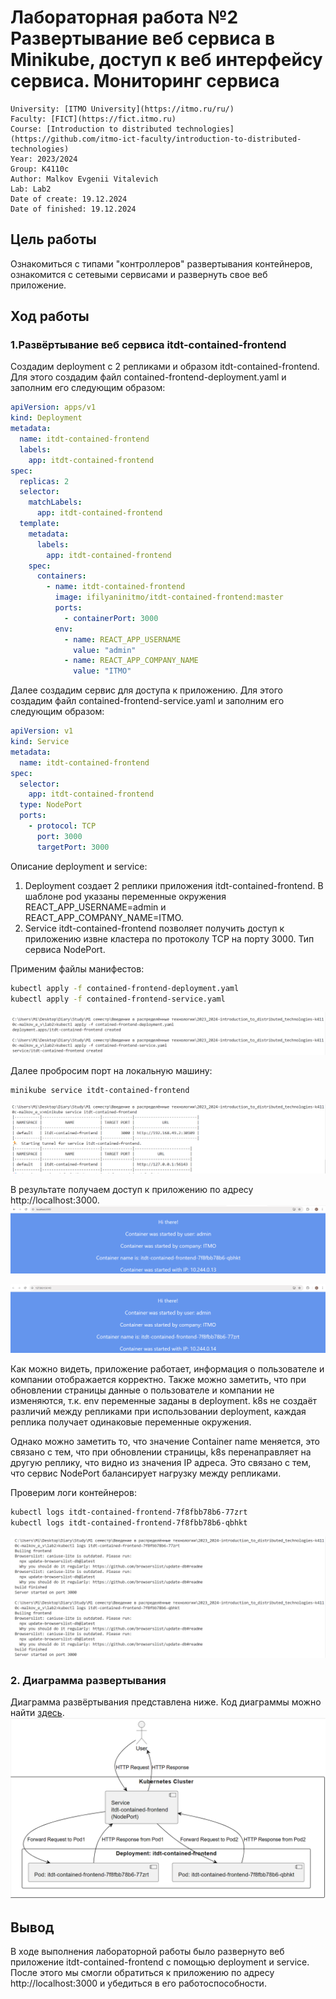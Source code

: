# Лабораторная работа №2 Развертывание веб сервиса в Minikube, доступ к веб интерфейсу сервиса. Мониторинг сервиса

```
University: [ITMO University](https://itmo.ru/ru/)
Faculty: [FICT](https://fict.itmo.ru)
Course: [Introduction to distributed technologies](https://github.com/itmo-ict-faculty/introduction-to-distributed-technologies)
Year: 2023/2024
Group: K4110c
Author: Malkov Evgenii Vitalevich
Lab: Lab2
Date of create: 19.12.2024
Date of finished: 19.12.2024
```

## Цель работы

Ознакомиться с типами "контроллеров" развертывания контейнеров, ознакомится с сетевыми сервисами и развернуть свое веб приложение.

## Ход работы

### 1.Развёртывание веб сервиса itdt-contained-frontend

Создадим deployment с 2 репликами и образом itdt-contained-frontend. Для этого создадим файл contained-frontend-deployment.yaml и заполним его следующим образом:

```yaml
apiVersion: apps/v1
kind: Deployment
metadata:
  name: itdt-contained-frontend
  labels:
    app: itdt-contained-frontend
spec:
  replicas: 2
  selector:
    matchLabels:
      app: itdt-contained-frontend
  template:
    metadata:
      labels:
        app: itdt-contained-frontend
    spec:
      containers:
        - name: itdt-contained-frontend
          image: ifilyaninitmo/itdt-contained-frontend:master
          ports:
            - containerPort: 3000
          env:
            - name: REACT_APP_USERNAME
              value: "admin"
            - name: REACT_APP_COMPANY_NAME
              value: "ITMO"
```

Далее создадим сервис для доступа к приложению. Для этого создадим файл contained-frontend-service.yaml и заполним его следующим образом:

```yaml
apiVersion: v1
kind: Service
metadata:
  name: itdt-contained-frontend
spec:
  selector:
    app: itdt-contained-frontend
  type: NodePort
  ports:
    - protocol: TCP
      port: 3000
      targetPort: 3000
```

Описание deployment и service:

1. Deployment создает 2 реплики приложения itdt-contained-frontend. В шаблоне pod указаны переменные окружения REACT_APP_USERNAME=admin и REACT_APP_COMPANY_NAME=ITMO.
2. Service itdt-contained-frontend позволяет получить доступ к приложению извне кластера по протоколу TCP на порту 3000. Тип сервиса NodePort.

Применим файлы манифестов:

```bash
kubectl apply -f contained-frontend-deployment.yaml
kubectl apply -f contained-frontend-service.yaml
```

![](Attachments/2024-12-19-17-16-45.png)

Далее пробросим порт на локальную машину:

```bash
minikube service itdt-contained-frontend
```

![](Attachments/2024-12-19-17-36-09.png)

В результате получаем доступ к приложению по адресу http://localhost:3000.
![](Attachments/2024-12-19-17-28-09.png)

![](Attachments/2024-12-19-17-44-01.png)

Как можно видеть, приложение работает, информация о пользователе и компании отображается корректно.
Также можно заметить, что при обновлении страницы данные о пользователе и компании не изменяются, т.к. env переменные заданы в deployment. k8s не создаёт различий между репликами при использовании deployment, каждая реплика получает одинаковые переменные окружения.

Однако можно заметить то, что значение Container name меняется, это связано с тем, что при обновлении страницы, k8s перенаправляет на другую реплику, что видно из значения IP адреса. Это связано с тем, что сервис NodePort балансирует нагрузку между репликами.

Проверим логи контейнеров:

```bash
kubectl logs itdt-contained-frontend-7f8fbb78b6-77zrt
kubectl logs itdt-contained-frontend-7f8fbb78b6-qbhkt
```

![](Attachments/2024-12-19-17-50-13.png)

### 2. Диаграмма развертывания

Диаграмма развёртывания представлена ниже. Код диаграммы можно найти [здесь](Attachments/diagram.wsd).
![](Attachments/2024-12-19-18-15-03.png)

## Вывод

В ходе выполнения лабораторной работы было развернуто веб приложение itdt-contained-frontend с помощью deployment и service. После этого мы смогли обратиться к приложению по адресу http://localhost:3000 и убедиться в его работоспособности.
